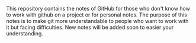 This repository contains the notes of GitHub for those who don't know how to work with github on a project or for personal notes.
The purpose of this notes is to make git more understandable to people who want to work with it but facing difficulties.
New notes will be added soon to easier your understanding.

